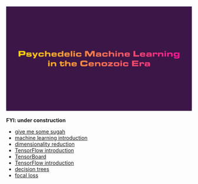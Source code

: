 ![](https://raw.githubusercontent.com/wdbm/Psychedelic_Machine_Learning_in_the_Cenozoic_Era/master/media/Psychedelic_Machine_Learning_in_the_Cenozoic_Era.gif)

**FYI: under construction**

- [give me some sugah](sugah.md)
- [machine learning introduction](https://github.com/wdbm/Psychedelic_Machine_Learning_in_the_Cenozoic_Era/blob/master/machine_learning_introduction.ipynb)
- [dimensionality reduction](https://github.com/wdbm/Psychedelic_Machine_Learning_in_the_Cenozoic_Era/blob/master/dimensionality_reduction.ipynb)
- [TensorFlow introduction](https://github.com/wdbm/Psychedelic_Machine_Learning_in_the_Cenozoic_Era/blob/master/TensorFlow_introduction.ipynb)
- [TensorBoard](https://github.com/wdbm/Psychedelic_Machine_Learning_in_the_Cenozoic_Era/blob/master/TensorBoard.ipynb)
- [TensorFlow introduction](https://github.com/wdbm/Psychedelic_Machine_Learning_in_the_Cenozoic_Era/blob/master/Keras_introduction.ipynb)
- [decision trees](https://github.com/wdbm/Psychedelic_Machine_Learning_in_the_Cenozoic_Era/blob/master/decision_trees.ipynb)
- [focal loss](https://github.com/wdbm/Psychedelic_Machine_Learning_in_the_Cenozoic_Era/blob/master/focal_loss.ipynb)
